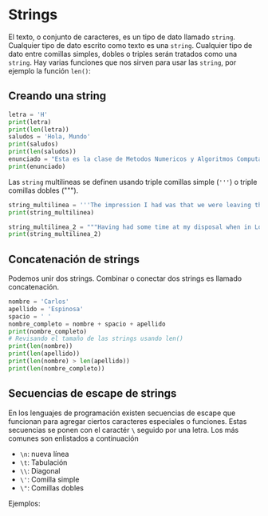 # Strings

El texto, o conjunto de caracteres, es un tipo de dato llamado `string`. Cualquier tipo de dato escrito como texto es una `string`. Cualquier tipo de dato entre comillas simples, dobles o triples serán tratados como una `string`. Hay varias funciones que nos sirven para usar las `string`, por ejemplo la función `len()`:

## Creando una string

```python
letra = 'H'
print(letra)
print(len(letra))
saludos = 'Hola, Mundo'
print(saludos)
print(len(saludos))
enunciado = "Esta es la clase de Metodos Numericos y Algoritmos Computacionales"
print(enunciado)
```

Las `string` multilineas se definen usando triple comillas simple (`'''`) o triple comillas dobles (""").

```python
string_multilinea = '''The impression I had was that we were leaving the West and entering the East; the most western of splendid bridges over the Danube, which is here of noble width and depth, took us among the traditions of Turkish rule.'''
print(string_multilinea)

string_multilinea_2 = """Having had some time at my disposal when in London, I had visited the British Museum, and made search among the books and maps in the library regarding Transylvania; it had struck me that some foreknowledge of the country could hardly fail to have some importance in dealing with a nobleman of that country."""
print(string_multilinea_2)
```

## Concatenación de strings

Podemos unir dos strings. Combinar o conectar dos strings es llamado concatenación.

```python
nombre = 'Carlos'
apellido = 'Espinosa'
spacio = ' '
nombre_completo = nombre + spacio + apellido
print(nombre_completo)
# Revisando el tamaño de las strings usando len()
print(len(nombre))
print(len(apellido))
print(len(nombre) > len(apellido))
print(len(nombre_completo))
```

## Secuencias de escape de strings

En los lenguajes de programación existen secuencias de escape que funcionan para agregar ciertos caracteres especiales o funciones. Estas secuencias se ponen con el caractér `\` seguido por una letra. Los más comunes son enlistados a continuación

- `\n`: nueva línea
- `\t`: Tabulación
- `\\`: Diagonal
- `\'`: Comilla simple
- `\"`: Comillas dobles

Ejemplos:
